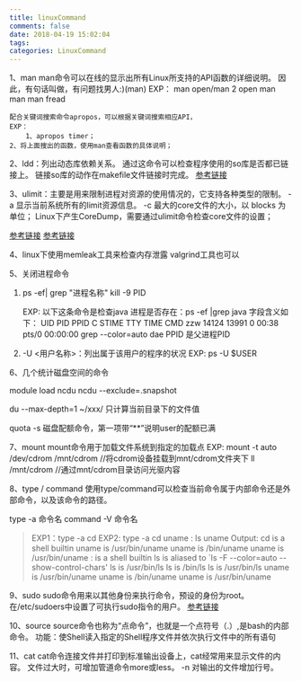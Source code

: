 ```yaml
---
title: linuxCommand
comments: false
date: 2018-04-19 15:02:04
tags:
categories: LinuxCommand
---
```



1、man
    man命令可以在线的显示出所有Linux所支持的API函数的详细说明。
    因此，有句话叫做，有问题找男人:)(man)
    EXP：
    	man open/man 2 open
	man man
	man fread

    配合关键词搜索命令apropos，可以根据关键词搜索相应API，
    EXP：
        1、apropos timer；
	2、将上面搜出的函数，使用man查看函数的具体说明；


2、ldd：列出动态库依赖关系。
        通过这命令可以检查程序使用的so库是否都已链接上。
	链接so库的动作在makefile文件链接时完成。
   [参考链接](https://blog.csdn.net/stpeace/article/details/47069215)


3、ulimit：主要是用来限制进程对资源的使用情况的，它支持各种类型的限制。
      -a 显示当前系统所有的limit资源信息。
      -c 最大的core文件的大小，以 blocks 为单位；
      Linux下产生CoreDump，需要通过ulimit命令检查core文件的设置；

   [参考链接](https://blog.csdn.net/yuyunliuhen/article/details/41673599)
   [参考链接](https://www.cnblogs.com/kongzhongqijing/p/5784293.html)


4、linux下使用memleak工具来检查内存泄露
   valgrind工具也可以


5、关闭进程命令
   1) ps -ef| grep "进程名称"
      kill -9 PID

      EXP:
         以下这条命令是检查java 进程是否存在：ps -ef |grep java
         字段含义如下：
         UID       PID       PPID      C     STIME    TTY       TIME         CMD
         zzw      14124     13991      0     00:38    pts/0     00:00:00     grep --color=auto dae
         PPID 是父进程PID

   2) -U <用户名称>：列出属于该用户的程序的状况
      EXP:
         ps -U $USER

<!--more-->

6、几个统计磁盘空间的命令

   module load ncdu
   ncdu --exclude=.snapshot

   du --max-depth=1 ~/xxx/ 只计算当前目录下的文件值

   quota -s 磁盘配额命令，第一项带“**”说明user的配额已满


7、mount
   mount命令用于加载文件系统到指定的加载点
   EXP:
      mount -t auto /dev/cdrom /mnt/cdrom  //将cdrom设备挂载到mnt/cdrom文件夹下
      ll /mnt/cdrom                        //通过mnt/cdrom目录访问光驱内容


8、type / command
   使用type/command可以检查当前命令属于内部命令还是外部命令，以及该命令的路径。

   type -a 命令名
   command -V 命令名

   > EXP1：type -a cd
   > EXP2: type -a cd uname : ls uname
   > Output:
   >      cd is a shell builtin
   >      uname is /usr/bin/uname
   >      uname is /bin/uname
   >      uname is /usr/bin/uname
   >      : is a shell builtin
   >      ls is aliased to `ls -F --color=auto --show-control-chars'
   >      ls is /usr/bin/ls
   >      ls is /bin/ls
   >      ls is /usr/bin/ls
   >      uname is /usr/bin/uname
   >      uname is /bin/uname
   >      uname is /usr/bin/uname


9、sudo
   sudo命令用来以其他身份来执行命令，预设的身份为root。
   在/etc/sudoers中设置了可执行sudo指令的用户。
   [参考链接](http://man.linuxde.net/sudo)


10、source
   source命令也称为“点命令”，也就是一个点符号（.）,是bash的内部命令。
   功能：使Shell读入指定的Shell程序文件并依次执行文件中的所有语句


11、cat
   cat命令连接文件并打印到标准输出设备上，cat经常用来显示文件的内容。
   文件过大时，可增加管道命令more或less。
   -n 对输出的文件增加行号。
